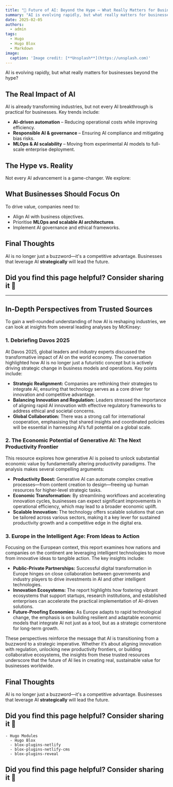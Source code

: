 ```yaml
---
title: "🚀 Future of AI: Beyond the Hype – What Really Matters for Businesses"
summary: "AI is evolving rapidly, but what really matters for businesses beyond the hype?"
date: 2025-02-05
authors:
  - admin
tags:
  - Hugo
  - Hugo Blox
  - Markdown
image:
  caption: 'Image credit: [**Unsplash**](https://unsplash.com)'
---
```


AI is evolving rapidly, but what really matters for businesses beyond the hype?

## The Real Impact of AI  

AI is already transforming industries, but not every AI breakthrough is practical for businesses. Key trends include:  

- **AI-driven automation** – Reducing operational costs while improving efficiency.  
- **Responsible AI & governance** – Ensuring AI compliance and mitigating bias risks.  
- **MLOps & AI scalability** – Moving from experimental AI models to full-scale enterprise deployment.  

## The Hype vs. Reality  

Not every AI advancement is a game-changer. We explore:

## What Businesses Should Focus On  

To drive value, companies need to:  

- Align AI with business objectives.  
- Prioritise **MLOps and scalable AI architectures**.  
- Implement AI governance and ethical frameworks.  

## Final Thoughts  

AI is no longer just a buzzword—it's a competitive advantage. Businesses that leverage AI **strategically** will lead the future.  

## Did you find this page helpful? Consider sharing it 🙌  

---

## In-Depth Perspectives from Trusted Sources

To gain a well-rounded understanding of how AI is reshaping industries, we can look at insights from several leading analyses by McKinsey:

### 1. Debriefing Davos 2025  
At Davos 2025, global leaders and industry experts discussed the transformative impact of AI on the world economy. The conversation highlighted how AI is no longer just a futuristic concept but is actively driving strategic change in business models and operations. Key points include:  
- **Strategic Realignment:** Companies are rethinking their strategies to integrate AI, ensuring that technology serves as a core driver for innovation and competitive advantage.  
- **Balancing Innovation and Regulation:** Leaders stressed the importance of aligning rapid AI innovation with effective regulatory frameworks to address ethical and societal concerns.  
- **Global Collaboration:** There was a strong call for international cooperation, emphasising that shared insights and coordinated policies will be essential in harnessing AI’s full potential on a global scale.

### 2. The Economic Potential of Generative AI: The Next Productivity Frontier  
This resource explores how generative AI is poised to unlock substantial economic value by fundamentally altering productivity paradigms. The analysis makes several compelling arguments:  
- **Productivity Boost:** Generative AI can automate complex creative processes—from content creation to design—freeing up human resources for higher-level strategic tasks.  
- **Economic Transformation:** By streamlining workflows and accelerating innovation cycles, businesses can expect significant improvements in operational efficiency, which may lead to a broader economic uplift.  
- **Scalable Innovation:** The technology offers scalable solutions that can be tailored across various sectors, making it a key lever for sustained productivity growth and a competitive edge in the digital era.

### 3. Europe in the Intelligent Age: From Ideas to Action  
Focusing on the European context, this report examines how nations and companies on the continent are leveraging intelligent technologies to move from innovative ideas to tangible action. The key insights include:  
- **Public-Private Partnerships:** Successful digital transformation in Europe hinges on close collaboration between governments and industry players to drive investments in AI and other intelligent technologies.  
- **Innovation Ecosystems:** The report highlights how fostering vibrant ecosystems that support startups, research institutions, and established enterprises can accelerate the practical implementation of AI-driven solutions.  
- **Future-Proofing Economies:** As Europe adapts to rapid technological change, the emphasis is on building resilient and adaptable economic models that integrate AI not just as a tool, but as a strategic cornerstone for long-term growth.

These perspectives reinforce the message that AI is transitioning from a buzzword to a strategic imperative. Whether it’s about aligning innovation with regulation, unlocking new productivity frontiers, or building collaborative ecosystems, the insights from these trusted resources underscore that the future of AI lies in creating real, sustainable value for businesses worldwide. 

## Final Thoughts  

AI is no longer just a buzzword—it's a competitive advantage. Businesses that leverage AI **strategically** will lead the future.  

## Did you find this page helpful? Consider sharing it 🙌  

```markmap {height="200px"}
- Hugo Modules
  - Hugo Blox
  - blox-plugins-netlify
  - blox-plugins-netlify-cms
  - blox-plugins-reveal
```

## Did you find this page helpful? Consider sharing it 🙌
